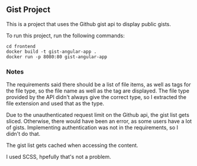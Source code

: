 ## Gist Project

This is a project that uses the Github gist api to display public gists.

To run this project, run the following commands:

```
cd frontend
docker build -t gist-angular-app .
docker run -p 8080:80 gist-angular-app
```

### Notes

The requirements said there should be a list of file items, as well as tags for the file type, so the file name as well as the tag are displayed. The file type provided by the API didn't always give the correct type, so I extracted the file extension and used that as the type.

Due to the unauthenticated request limit on the Github api, the gist list gets sliced. Otherwise, there would have been an error, as some users have a lot of gists. Implementing authentication was not in the requirements, so I didn't do that.

The gist list gets cached when accessing the content.

I used SCSS, hpefully that's not a problem.
